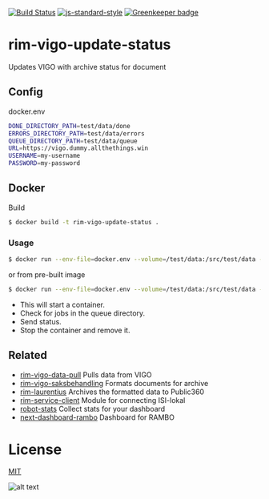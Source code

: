 [![Build Status](https://travis-ci.org/telemark/rim-vigo-update-status.svg?branch=master)](https://travis-ci.org/telemark/rim-vigo-update-status)
[![js-standard-style](https://img.shields.io/badge/code%20style-standard-brightgreen.svg?style=flat)](https://github.com/feross/standard)
[![Greenkeeper badge](https://badges.greenkeeper.io/telemark/rim-vigo-update-status.svg)](https://greenkeeper.io/)

# rim-vigo-update-status

Updates VIGO with archive status for document

## Config

docker.env

```bash
DONE_DIRECTORY_PATH=test/data/done
ERRORS_DIRECTORY_PATH=test/data/errors
QUEUE_DIRECTORY_PATH=test/data/queue
URL=https://vigo.dummy.allthethings.win
USERNAME=my-username
PASSWORD=my-password
```

## Docker

Build

```bash
$ docker build -t rim-vigo-update-status .
```

### Usage

```bash
$ docker run --env-file=docker.env --volume=/test/data:/src/test/data --rm rim-vigo-update-status
```

or from pre-built image

```bash
$ docker run --env-file=docker.env --volume=/test/data:/src/test/data --rm telemark/rim-vigo-update-status
```

- This will start a container. 
- Check for jobs in the queue directory.
- Send status.
- Stop the container and remove it.

## Related

- [rim-vigo-data-pull](https://github.com/telemark/rim-vigo-data-pull) Pulls data from VIGO
- [rim-vigo-saksbehandling](https://github.com/telemark/rim-vigo-saksbehandling) Formats documents for archive
- [rim-laurentius](https://github.com/telemark/rim-laurentius) Archives the formatted data to Public360
- [rim-service-client](https://github.com/telemark/rim-service-client) Module for connecting ISI-lokal
- [robot-stats](https://github.com/telemark/robot-stats) Collect stats for your dashboard
- [next-dashboard-rambo](https://github.com/telemark/next-dashboard-rambo) Dashboard for RAMBO

# License

[MIT](LICENSE)

![alt text](https://robots.kebabstudios.party/rim-vigo-update-status.png "Robohash image of rim-vigo-update-status")